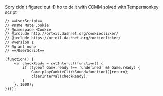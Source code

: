 Sory didn't figured out :D ho to do it with CCMM
solved with Tempermonkey script
```
// ==UserScript==
// @name Mute Cookie
// @namespace MCookie
// @include http://orteil.dashnet.org/cookieclicker/
// @include https://orteil.dashnet.org/cookieclicker/
// @version 1
// @grant none
// ==/UserScript==

(function() {
    var checkReady = setInterval(function() {
        if (typeof Game.ready !== 'undefined' && Game.ready) {
            Game.playCookieClickSound=function(){return};
            clearInterval(checkReady);
        }
    }, 1000);
})();
```
